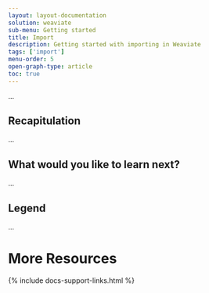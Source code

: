 ```yaml
---
layout: layout-documentation
solution: weaviate
sub-menu: Getting started
title: Import
description: Getting started with importing in Weaviate
tags: ['import']
menu-order: 5
open-graph-type: article
toc: true
---
```


...

## Recapitulation

...

## What would you like to learn next?

...

## Legend

...

# More Resources

{% include docs-support-links.html %}
